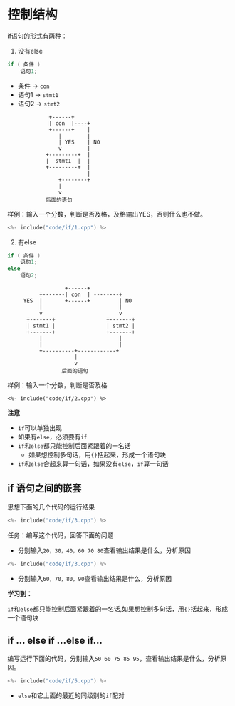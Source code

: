 # 控制结构

if语句的形式有两种：

1. 没有else

```c++
if ( 条件 )
    语句1;
```

- 条件 -> `con`
- 语句1 -> `stmt1`
- 语句2 -> `stmt2`


```plaintext
             +------+
             | con  |----+
             +------+    |
                |        |
                | YES    | NO
                v        |
            +---------+  |
            |  stmt1  |  |
            +---------+  |
                         |
                +--------+
                |
                v
            后面的语句
```


样例：输入一个分数，判断是否及格，及格输出YES，否则什么也不做。

```c
<%- include("code/if/1.cpp") %>
```


2. 有else        

```c++
if ( 条件 )
    语句1;
else
    语句2;
```

```plaintext
                  +------+
          +-------| con  | --------+
     YES  |       +------+         | NO
          |                        |
          v                        v
      +-------+                +-------+
      | stmt1 |                | stmt2 |
      +-------+                +-------+
          |                        |
          |                        |
          +----------+------------+
                     |
                     v
                 后面的语句
```

样例：输入一个分数，判断是否及格
```
<%- include("code/if/2.cpp") %>
```
**注意**

 - `if`可以单独出现
 - 如果有`else`，必须要有`if`
 - `if`和`else`都只能控制后面紧跟着的一名话
    - 如果想控制多句话，用`{}`括起来，形成一个语句块
 - `if`和`else`合起来算一句话，如果没有`else`，`if`算一句话

## if 语句之间的嵌套

思想下面的几个代码的运行结果

```c++
<%- include("code/if/3.cpp") %>
```
任务：编写这个代码，回答下面的问题

 - 分别输入`20，30，40，60 70 80`查看输出结果是什么，分析原因


```c++
<%- include("code/if/3.cpp") %>
```

 - 分别输入`60，70，80，90`查看输出结果是什么，分析原因

**学习到：**

`if`和`else`都只能控制后面紧跟着的一名话,如果想控制多句话，用`{}`括起来，形成一个语句块

## if ... else if ...else if...

编写运行下面的代码，分别输入`50 60 75 85 95`，查看输出结果是什么，分析原因。

```c++
<%- include("code/if/5.cpp") %>
```

- `else`和它上面的最近的同级别的`if`配对

